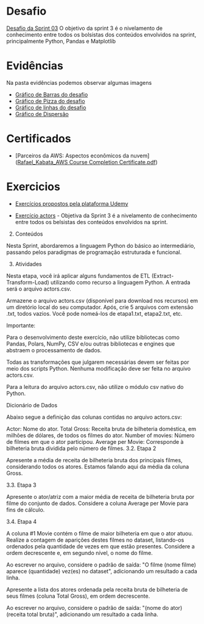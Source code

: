 # Desafio
[Desafio da Sprint 03](https://github.com/rafaelkabata/ProgramaBolsasPB/blob/main/Sprint%203/Desafio/etapa-1/DesafioSprint03.ipynb)
O objetivo da sprint 3 é o nivelamento de conhecimento entre todos os bolsistas dos conteúdos envolvidos na sprint, principalmente Python, Pandas e Matplotlib

</div>

# Evidências

Na pasta evidências podemos observar algumas imagens

- [Gráfico de Barras do desafio]([evidencias/Grafico_Barras.png](https://github.com/rafaelkabata/ProgramaBolsasPB/blob/main/Sprint%203/evidencias/Grafico_Barras.png))
- [Gráfico de Pizza do desafio](https://github.com/rafaelkabata/ProgramaBolsasPB/blob/main/Sprint%203/evidencias/Grafico_Pizza.png)
- [Gráfico de linhas do desafio]([evidencias/Grafico_Linhas.png](https://github.com/rafaelkabata/ProgramaBolsasPB/blob/main/Sprint%203/evidencias/Grafico_Linhas.png))
- [Gráfico de Dispersão](https://github.com/rafaelkabata/ProgramaBolsasPB/blob/main/Sprint%203/evidencias/Grafico_Dispersao.png)



</div>

# Certificados

- [Parceiros da AWS: Aspectos econômicos da nuvem]([Rafael_Kabata_AWS Course Completion Certificate.pdf](https://github.com/rafaelkabata/ProgramaBolsasPB/blob/main/Sprint%203/certificados/Rafael_Kabata_AWS%20Course%20Completion%20Certificate.pdf))

</div>

# Exercicios


- [Exercícios propostos pela plataforma Udemy](https://github.com/rafaelkabata/ProgramaBolsasPB/blob/main/Sprint%203/exercicios/Exercicios_Udemy.ipynb)

- [Exercício actors](https://github.com/rafaelkabata/ProgramaBolsasPB/blob/main/Sprint%203/exercicios/exercicio_actors.py) - Objetiva da Sprint 3 é a nivelamento de conhecimento entre todos os belsistas des conteúdos envolvidos na sprint.

2. Conteúdos

Nesta Sprint, abordaremos a linguagem Python do básico ao intermediário, passando pelos paradigmas de programação estruturada e funcional.

3. Atividades

Nesta etapa, você irá aplicar alguns fundamentos de ETL (Extract-Transform-Load) utilizando como recurso a linguagem Python. A entrada será o arquivo actors.csv.

Armazene o arquivo actors.csv (disponível para download nos recursos) em um diretório local do seu computador. Após, crie 5 arquivos com extensão .txt, todos vazios. Você pode nomeá-los de etapa1.txt, etapa2.txt, etc.

Importante:

Para o desenvolvimento deste exercício, não utilize bibliotecas como Pandas, Polars, NumPy, CSV e/ou outras bibliotecas e engines que abstraem o processamento de dados.

Todas as transformações que julgarem necessárias devem ser feitas por meio dos scripts Python. Nenhuma modificação deve ser feita no arquivo actors.csv.

Para a leitura do arquivo actors.csv, não utilize o módulo csv nativo do Python.

Dicionário de Dados

Abaixo segue a definição das colunas contidas no arquivo actors.csv:

Actor: Nome do ator.
Total Gross: Receita bruta de bilheteria doméstica, em milhões de dólares, de todos os filmes do ator.
Number of movies: Número de filmes em que o ator participou.
Average per Movie: Corresponde à bilheteria bruta dividida pelo número de filmes.
3.2. Etapa 2

Apresente a média de receita de bilheteria bruta dos principais filmes, considerando todos os atores. Estamos falando aqui da média da coluna Gross.

3.3. Etapa 3

Apresente o ator/atriz com a maior média de receita de bilheteria bruta por filme do conjunto de dados. Considere a coluna Average per Movie para fins de cálculo.

3.4. Etapa 4

A coluna #1 Movie contém o filme de maior bilheteria em que o ator atuou. Realize a contagem de aparições destes filmes no dataset, listando-os ordenados pela quantidade de vezes em que estão presentes. Considere a ordem decrescente e, em segundo nível, o nome do filme.

Ao escrever no arquivo, considere o padrão de saída: "O filme (nome filme) aparece (quantidade) vez(es) no dataset", adicionando um resultado a cada linha.

Apresente a lista dos atores ordenada pela receita bruta de bilheteria de seus filmes (coluna Total Gross), em ordem decrescente.

Ao escrever no arquivo, considere o padrão de saída: "(nome do ator) (receita total bruta)", adicionando um resultado a cada linha.


